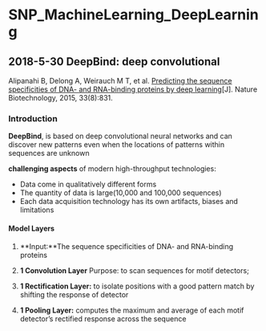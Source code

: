 # SNP_MachineLearning_DeepLearning

## 2018-5-30 DeepBind: deep convolutional

Alipanahi B, Delong A, Weirauch M T, et al. [Predicting the sequence specificities of DNA- and RNA-binding proteins by deep learning](https://www.nature.com/articles/nbt.3300 "Predicting the sequence specificities of DNA- and RNA-binding proteins by deep learning")[J]. Nature Biotechnology, 2015, 33(8):831.

### Introduction

**DeepBind**, is based on deep convolutional neural networks and can discover new patterns even when the locations of patterns within sequences are unknown

**challenging aspects** of modern high-throughput technologies:

- Data come in qualitatively different forms
- The quantity of data is large(10,000 and 100,000 sequences)
- Each data acquisition technology has its own artifacts, biases and limitations
#### Model Layers

1. **Input:**The sequence specificities of DNA- and RNA-binding proteins

2. **1 Convolution Layer** 
  Purpose: to scan sequences for motif detectors;

3. **1 Rectification Layer:** to isolate positions with a good pattern match by shifting the response of detector

4. **1 Pooling Layer:** computes the maximum and average of each motif detector’s rectified response across the sequence
